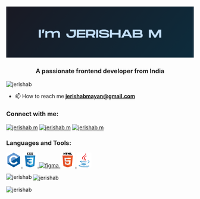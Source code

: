 <p align="center">
<img alt="banner" src="banner.png"></p>


<h3 align="center">A passionate frontend developer from India</h3>

<p align="left"> <img src="https://komarev.com/ghpvc/?username=jerishab&label=Profile%20views&color=0e75b6&style=flat" alt="jerishab" /> </p>

- 📫 How to reach me **jerishabmayan@gmail.com**

<h3 align="left">Connect with me:</h3>
<p align="left">
<a href="https://twitter.com/jerishab_m" target="blank"><img align="center" src="https://raw.githubusercontent.com/rahuldkjain/github-profile-readme-generator/master/src/images/icons/Social/twitter.svg" alt="jerishab m" height="30" width="40" /></a>
<a href="https://www.linkedin.com/in/jerishab-m" target="blank"><img align="center" src="https://raw.githubusercontent.com/rahuldkjain/github-profile-readme-generator/master/src/images/icons/Social/linked-in-alt.svg" alt="jerishab m" height="30" width="40" /></a>
<a href="https://www.instagram.com/_jeri_shab_/" target="blank"><img align="center" src="https://raw.githubusercontent.com/rahuldkjain/github-profile-readme-generator/master/src/images/icons/Social/instagram.svg" alt="jerishab m" height="30" width="40" /></a>
</p>

<h3 align="left">Languages and Tools:</h3>
<p align="left"> <a href="https://www.cprogramming.com/" target="_blank" rel="noreferrer"> <img src="https://raw.githubusercontent.com/devicons/devicon/master/icons/c/c-original.svg" alt="c" width="40" height="40"/> </a> <a href="https://www.w3schools.com/css/" target="_blank" rel="noreferrer"> <img src="https://raw.githubusercontent.com/devicons/devicon/master/icons/css3/css3-original-wordmark.svg" alt="css3" width="40" height="40"/> </a> <a href="https://www.figma.com/" target="_blank" rel="noreferrer"> <img src="https://www.vectorlogo.zone/logos/figma/figma-icon.svg" alt="figma" width="40" height="40"/> </a> <a href="https://www.w3.org/html/" target="_blank" rel="noreferrer"> <img src="https://raw.githubusercontent.com/devicons/devicon/master/icons/html5/html5-original-wordmark.svg" alt="html5" width="40" height="40"/> </a> <a href="https://www.java.com" target="_blank" rel="noreferrer"> <img src="https://raw.githubusercontent.com/devicons/devicon/master/icons/java/java-original.svg" alt="java" width="40" height="40"/> </a> </p>

<p><img align="left" src="https://github-readme-stats.vercel.app/api/top-langs?username=jerishab&show_icons=true&locale=en&layout=compact" alt="jerishab" /></p>

<p>&nbsp;<img align="center" src="https://github-readme-stats.vercel.app/api?username=jerishab&show_icons=true&locale=en" alt="jerishab" /></p>

<p><img align="center" src="https://github-readme-streak-stats.herokuapp.com/?user=jerishab&" alt="jerishab" /></p>
